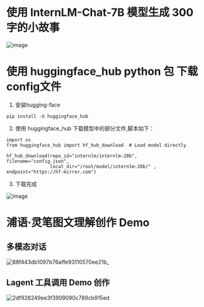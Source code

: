 # 使用 InternLM-Chat-7B 模型生成 300 字的小故事
![image](https://github.com/Juanting-Xu/InternLM_notes/assets/36044048/c8a670d2-b156-4ece-935d-ce2767ad4c99)


# 使用 huggingface_hub python 包 下载config文件
1. 安装hugging-face
```
pip install -U huggingface_hub
```
2. 使用 huggingface_hub 下载模型中的部分文件,脚本如下：
```
import os
from huggingface_hub import hf_hub_download  # Load model directly 

hf_hub_download(repo_id="internlm/internlm-20b", filename="config.json",
                local_dir="/root/model/internlm-20b/" , endpoint="https://hf-mirror.com")
```
3. 下载完成

![image](https://github.com/Juanting-Xu/InternLM_notes/assets/36044048/546918bb-d872-4e72-8fe4-bf19f4b5000d)



# 浦语·灵笔图文理解创作 Demo

## 多模态对话

![88f443db1097b76affe93110570ee21b_](https://github.com/Juanting-Xu/InternLM_notes/assets/36044048/f2640628-0751-48be-9363-2a0430526e9b)


## Lagent 工具调用 Demo 创作

![2df928249ee3f3909090c789cb915ed](https://github.com/Juanting-Xu/InternLM_notes/assets/36044048/a6252076-149c-477d-9d48-63291f8982fe)






